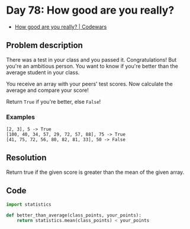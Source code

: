 # Day 78: How good are you really?

- [How good are you really? | Codewars](https://www.codewars.com/kata/5601409514fc93442500010b)

## Problem description

There was a test in your class and you passed it. Congratulations!
But you're an ambitious person. You want to know if you're better than the average student in your class.

You receive an array with your peers' test scores. Now calculate the average and compare your score!

Return `True` if you're better, else `False`!

### Examples

```text
[2, 3], 5 -> True
[100, 40, 34, 57, 29, 72, 57, 88], 75 -> True
[41, 75, 72, 56, 80, 82, 81, 33], 50 -> False
```

## Resolution

Return true if the given score is greater than the mean of the given array.

## Code

```python
import statistics

def better_than_average(class_points, your_points):
    return statistics.mean(class_points) < your_points
```
